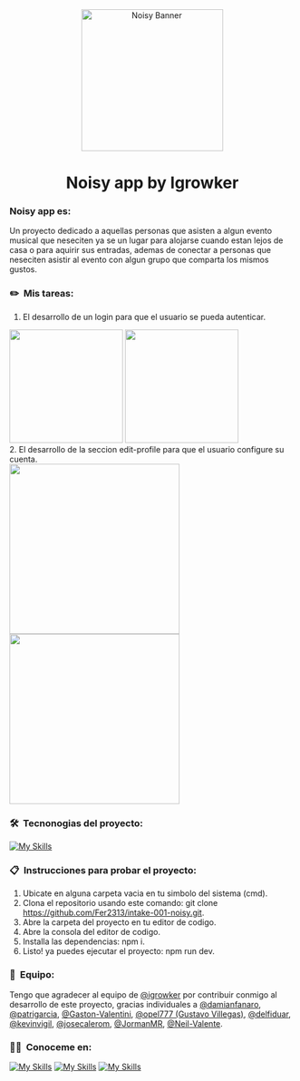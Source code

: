 
<div align="center">
  <img alt="Noisy Banner" width="250px" src="https://res.cloudinary.com/dd1gykekz/image/upload/v1715783036/t0xwiln7z8bxinrsweyv.png"/>
  
  # Noisy app by Igrowker
</div>

### Noisy app es:
<p>Un proyecto dedicado a aquellas personas que asisten a algun evento musical que neseciten ya se un lugar para alojarse cuando estan lejos de casa o para aquirir sus entradas, ademas de conectar a personas que neseciten asistir al evento con algun grupo que comparta los mismos gustos. 
</p>

### ✏️ &nbsp;Mis tareas:
1. El desarrollo de un login para que el usuario se pueda autenticar.
<div aling="center">
<img width="200px" src="https://res.cloudinary.com/dd1gykekz/image/upload/v1715800901/noisy/ropq7h0165cjmhxafkkf.png">
<img width="200px" src="https://res.cloudinary.com/dd1gykekz/image/upload/v1715800901/noisy/wrdq18bq0mtlk2z5spis.png">
</div>
2. El desarrollo de la seccion edit-profile para que el usuario configure su cuenta.
<div aling="center">
<img width="300px" src="https://res.cloudinary.com/dd1gykekz/image/upload/v1715800901/noisy/ogrddxfozxmlqhddl6vq.png">
<img width="300px" src="https://res.cloudinary.com/dd1gykekz/image/upload/v1715800901/noisy/la9xtzklr012gnqcgw1b.png">
</div>

### 🛠 &nbsp;Tecnonogias del proyecto:

[![My Skills](https://skillicons.dev/icons?i=ts,nextjs,react,prisma,mongodb&perline=5)](https://skillicons.dev)

### 📋 &nbsp;Instrucciones para probar el proyecto:
1. Ubicate en alguna carpeta vacia en tu simbolo del sistema (cmd).
2. Clona el repositorio usando este comando: git clone https://github.com/Fer2313/intake-001-noisy.git.
3. Abre la carpeta del proyecto en tu editor de codigo.
4. Abre la consola del editor de codigo.
5. Installa las dependencias: npm i.
6. Listo! ya puedes ejecutar el proyecto: npm run dev.

### 🤝 &nbsp;Equipo:
Tengo que agradecer al equipo de [@igrowker](https://github.com/igrowker) por contribuir conmigo al desarrollo de este proyecto, gracias individuales a
[@damianfanaro](https://github.com/damianfanaro), [@patrigarcia](https://github.com/patrigarcia), [@Gaston-Valentini](https://github.com/Gaston-Valentini), [@opel777 (Gustavo Villegas)](https://github.com/opel777), [@delfiduar](https://github.com/delfiduar), [@kevinvigil](https://github.com/kevinvigil), [@josecalerom](https://github.com/josecalerom), [@JormanMR](https://github.com/JormanMR), [@Neil-Valente](https://github.com/Neil-Valente).

### 🤝🏻 &nbsp;Conoceme en:


  [![My Skills](https://skillicons.dev/icons?i=instagram&perline=1)](https://www.instagram.com/ferfantini.ff/)
  [![My Skills](https://skillicons.dev/icons?i=github&perline=1)](https://github.com/Fer2313/)
  [![My Skills](https://skillicons.dev/icons?i=linkedin&perline=1)](https://www.linkedin.com/in/fernando-fantini-829163288/)




